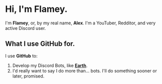 # Hi, I'm Flamey.
I'm **Flamey**, or, by my real name, **Alex**. I'm a YouTuber, Redditor, and very active Discord user.

## What I use GitHub for.
I use **GitHub** to:
1) Develop my Discord Bots, like [**Earth**](https://github.com/ActuallyFlamey/Earth).
2) I'd really want to say I do more than... bots. I'll do something sooner or later, promised.
